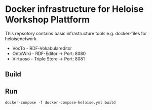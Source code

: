 # Docker infrastructure for Heloise Workshop Plattform
This repsotory contains basic infrastructure tools e.g. docker-files for heloisenetwork.

* VocTo - RDF-Vokabulareditor
* OntoWiki - RDF-Editor -> Port: 8080
* Virtuoso - Triple Store -> Port: 8081

## Build



## Run

```
docker-compose -f docker-compose-heloise.yml build
```


